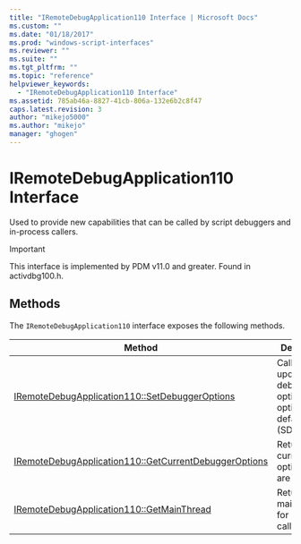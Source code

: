 ```yaml
---
title: "IRemoteDebugApplication110 Interface | Microsoft Docs"
ms.custom: ""
ms.date: "01/18/2017"
ms.prod: "windows-script-interfaces"
ms.reviewer: ""
ms.suite: ""
ms.tgt_pltfrm: ""
ms.topic: "reference"
helpviewer_keywords: 
  - "IRemoteDebugApplication110 Interface"
ms.assetid: 785ab46a-8827-41cb-806a-132e6b2c8f47
caps.latest.revision: 3
author: "mikejo5000"
ms.author: "mikejo"
manager: "ghogen"
---
```

# IRemoteDebugApplication110 Interface
Used to provide new capabilities that can be called by script debuggers and in-process callers.  
  
> [!IMPORTANT]
>  This interface is implemented by PDM v11.0 and greater. Found in activdbg100.h.  
  
## Methods  
 The `IRemoteDebugApplication110` interface exposes the following methods.  
  
|Method|Description|  
|------------|-----------------|  
|[IRemoteDebugApplication110::SetDebuggerOptions](../../winscript/reference/iremotedebugapplication110-setdebuggeroptions.md)|Called to update debugger options. The options default to 0 (SDO_NONE).|  
|[IRemoteDebugApplication110::GetCurrentDebuggerOptions](../../winscript/reference/iremotedebugapplication110-getcurrentdebuggeroptions.md)|Returns the current set of options that are enabled.|  
|[IRemoteDebugApplication110::GetMainThread](../../winscript/reference/iremotedebugapplication110-getmainthread.md)|Returns the main thread for hosts that call SetSite.|